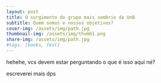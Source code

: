 ```yaml
---
layout: post
title: O surgimento do grupo mais sombrio da UnB
subtitle: Quem somos e nossos objetivos?
cover-img: /assets/img/path.jpg
thumbnail-img: /assets/img/thumb1.png
share-img: /assets/img/path.jpg
#tags: [books, test]
---
```


hehehe, vcs devem estar perguntando o que é isso aqui né?

escreverei mais dps